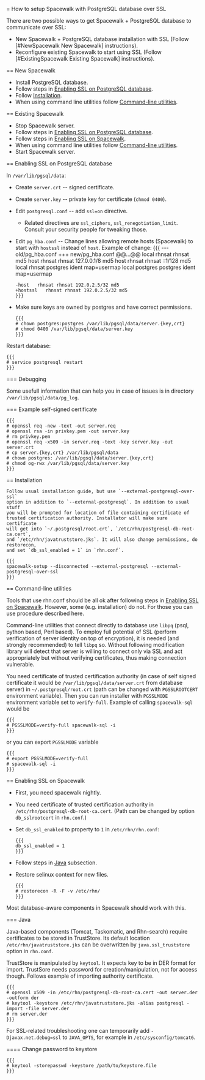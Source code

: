 = How to setup Spacewalk with PostgreSQL database over SSL

There are two possible ways to get Spacewalk + PostgreSQL database
to communicate over SSL:

  * New Spacewalk + PostgreSQL database installation with SSL
    (Follow [#NewSpacewalk New Spacewalk] instructions).
  * Reconfigure existing Spacewalk to start using SSL
    (Follow [#ExistingSpacewalk Existing Spacewalk] instructions).

== New Spacewalk

  * Install PostgreSQL database.
  * Follow steps in [Enabling SSL on PostgreSQL database]().
  * Follow [Installation]().
  * When using command line utilities follow [Command-line utilities]().

== Existing Spacewalk

  * Stop Spacewalk server.
  * Follow steps in [Enabling SSL on PostgreSQL database]().
  * Follow steps in [Enabling SSL on Spacewalk]().
  * When using command line utilities follow [Command-line utilities]().
  * Start Spacewalk server.

== Enabling SSL on PostgreSQL database

In `/var/lib/pgsql/data`:

  * Create `server.crt` -- signed certificate.
  * Create `server.key` -- private key for certificate (`chmod 0400`).
  * Edit `postgresql.conf` -- add `ssl=on` directive.
    * Related directives are `ssl_ciphers`, `ssl_renegotiation_limit`.
      Consult your security people for tweaking those.
  * Edit `pg_hba.conf` -- Change lines allowing remote hosts (Spacewalk)
    to start with `hostssl` instead of `host`. Example of change:
        {{{
        --- old/pg_hba.conf
        +++ new/pg_hba.conf
        @@...@@
         local rhnsat rhnsat md5
         host  rhnsat rhnsat 127.0.0.1/8 md5
         host  rhnsat rhnsat ::1/128 md5
         local rhnsat postgres ident map=usermap
         local postgres postgres ident map=usermap
         
        -host   rhnsat rhnsat 192.0.2.5/32 md5
        +hostssl   rhnsat rhnsat 192.0.2.5/32 md5
        }}}
  * Make sure keys are owned by postgres and have correct permissions.

        {{{
        # chown postgres:postgres /var/lib/pgsql/data/server.{key,crt}
        # chmod 0400 /var/lib/pgsql/data/server.key
        }}}

Restart database:

    {{{
    # service postgresql restart
    }}}

=== Debugging

Some usefull information that can help you in case of issues
is in directory `/var/lib/pgsql/data/pg_log`.

=== Example self-signed certificate

    {{{
    # openssl req -new -text -out server.req
    # openssl rsa -in privkey.pem -out server.key
    # rm privkey.pem
    # openssl req -x509 -in server.req -text -key server.key -out server.crt
    # cp server.{key,crt} /var/lib/pgsql/data
    # chown postgres: /var/lib/pgsql/data/server.{key,crt}
    # chmod og-rwx /var/lib/pgsql/data/server.key
    }}}

== Installation

    Follow usual installation guide, but use `--external-postgresql-over-ssl`
    option in addition to `--external-postgresql`. In addition to usual stuff
    you will be prompted for location of file containing certificate of
    trusted certification authority. Installator will make sure certificate
    will get into `~/.postgresql/root.crt`, `/etc/rhn/postgresql-db-root-ca.cert`,
    and `/etc/rhn/javatruststore.jks`. It will also change permissions, do restorecon,
    and set `db_ssl_enabled = 1` in `rhn.conf`.

    {{{
    spacewalk-setup --disconnected --external-postgresql --external-postgresql-over-ssl
    }}}

== Command-line utilities

Tools that use rhn.conf should be all ok after following steps in
[Enabling SSL on Spacewalk](). However, some
(e.g. installation) do not. For those you can use procedure described
here.

Command-line utilities that connect directly to database use `libpq`
(psql, python based, Perl based). To employ full potential of SSL
(perform verification of server identity on top of encryption), it is
needed (and strongly recommended) to tell `libpq` so. Without following
modification library will detect that server is willing to connect
only via SSL and act appropriately but without verifying certificates,
thus making connection vulnerable.

You need certificate of trusted certification authority (in case of
self signed certificate it would be `/var/lib/pgsql/data/server.crt`
from database server) in `~/.postgresql/root.crt` (path can be changed
with `PGSSLROOTCERT` environment variable). Then you can run installer
with `PGSSLMODE` environment variable set to `verify-full`. Example of
calling `spacewalk-sql` would be

    {{{
    # PGSSLMODE=verify-full spacewalk-sql -i
    }}}

or you can export `PGSSLMODE` variable

    {{{
    # export PGSSLMODE=verify-full
    # spacewalk-sql -i
    }}}

== Enabling SSL on Spacewalk

  * First, you need spacewalk nightly.
  * You need certificate of trusted certification authority in
    `/etc/rhn/postgresql-db-root-ca.cert`. (Path can be changed by
    option `db_sslrootcert` in `rhn.conf`.)
  * Set `db_ssl_enabled` to property to `1` in `/etc/rhn/rhn.conf`:

        {{{
        db_ssl_enabled = 1
        }}}

  * Follow steps in [Java]() subsection.
  * Restore selinux context for new files.

        {{{
        # restorecon -R -F -v /etc/rhn/
        }}}

Most database-aware components in Spacewalk should work with this.

=== Java

Java-based components (Tomcat, Taskomatic, and Rhn-search) require
certificates to be stored in TrustStore. Its default location
`/etc/rhn/javatruststore.jks` can be overwritten by `java.ssl_truststore`
option in `rhn.conf`.

TrustStore is manipulated by `keytool`. It expects key to be in DER
format for import. TrustSore needs password for creation/manipulation,
not for access though. Follows example of importing authority certificate.

    {{{
    # openssl x509 -in /etc/rhn/postgresql-db-root-ca.cert -out server.der -outform der
    # keytool -keystore /etc/rhn/javatruststore.jks -alias postgresql -import -file server.der
    # rm server.der
    }}}

For SSL-related troubleshooting one can temporarily add
`-Djavax.net.debug=ssl` to `JAVA_OPTS`, for example in
`/etc/sysconfig/tomcat6`.

==== Change password to keystore

    {{{
    # keytool -storepasswd -keystore /path/to/keystore.file
    }}}